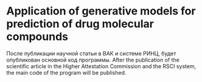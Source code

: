 # Application of generative models for prediction of drug molecular compounds
После публикации научной статьи в ВАК и системе РИНЦ, будет опубликован основной код программы. 
After the publication of the scientific article in the Higher Attestation Commission and the RSCI system, the main code of the program will be published.


